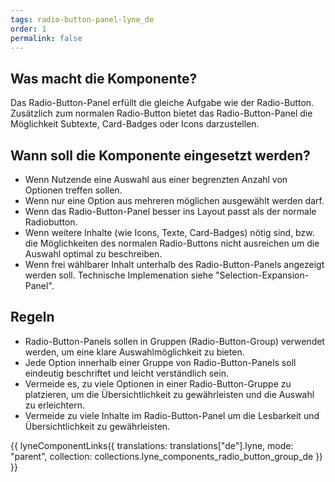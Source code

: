 ```yaml
---
tags: radio-button-panel-lyne_de
order: 1
permalink: false
---
```


## Was macht die Komponente?
Das Radio-Button-Panel erfüllt die gleiche Aufgabe wie der Radio-Button. Zusätzlich zum normalen Radio-Button bietet das Radio-Button-Panel die Möglichkeit Subtexte, Card-Badges oder Icons darzustellen.

## Wann soll die Komponente eingesetzt werden?
* Wenn Nutzende eine Auswahl aus einer begrenzten Anzahl von Optionen treffen sollen.
* Wenn nur eine Option aus mehreren möglichen ausgewählt werden darf.
* Wenn das Radio-Button-Panel besser ins Layout passt als der normale Radiobutton. 
* Wenn weitere Inhalte (wie Icons, Texte, Card-Badges) nötig sind, bzw. die Möglichkeiten des normalen Radio-Buttons nicht ausreichen um die Auswahl optimal zu beschreiben.
* Wenn frei wählbarer Inhalt unterhalb des Radio-Button-Panels angezeigt werden soll. Technische Implemenation siehe "Selection-Expansion-Panel".

## Regeln
* Radio-Button-Panels sollen in Gruppen (Radio-Button-Group) verwendet werden, um eine klare Auswahlmöglichkeit zu bieten.
* Jede Option innerhalb einer Gruppe von Radio-Button-Panels soll eindeutig beschriftet und leicht verständlich sein.
* Vermeide es, zu viele Optionen in einer Radio-Button-Gruppe zu platzieren, um die Übersichtlichkeit zu gewährleisten und die Auswahl zu erleichtern.
* Vermeide zu viele Inhalte im Radio-Button-Panel um die Lesbarkeit und Übersichtlichkeit zu gewährleisten.

{{ lyneComponentLinks({
  translations: translations["de"].lyne,
  mode: "parent",
  collection: collections.lyne_components_radio_button_group_de
}) }}
